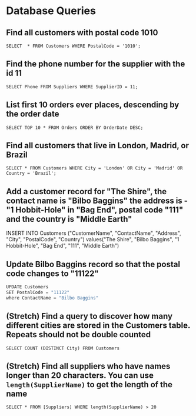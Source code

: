 # Database Queries

## Find all customers with postal code 1010

`SELECT  * FROM Customers WHERE PostalCode = '1010';`

## Find the phone number for the supplier with the id 11

`SELECT Phone FROM Suppliers WHERE SupplierID = 11;`

## List first 10 orders ever places, descending by the order date

`SELECT TOP 10 * FROM Orders ORDER BY OrderDate DESC;`

## Find all customers that live in London, Madrid, or Brazil

`SELECT * FROM Customers WHERE City = 'London' OR City = 'Madrid' OR Country = 'Brazil';`

## Add a customer record for "The Shire", the contact name is "Bilbo Baggins" the address is -"1 Hobbit-Hole" in "Bag End", postal code "111" and the country is "Middle Earth"

INSERT INTO Customers ("CustomerName", "ContactName", "Address", "City", "PostalCode", "Country") values("The Shire", "Bilbo Baggins", "1 Hobbit-Hole", "Bag End", "111", "Middle Earth")

## Update Bilbo Baggins record so that the postal code changes to "11122"

```js
UPDATE Customers
SET PostalCode = "11122" 
where ContactName = "Bilbo Baggins"
```

## (Stretch) Find a query to discover how many different cities are stored in the Customers table. Repeats should not be double counted

`SELECT COUNT (DISTINCT City) FROM Customers`

## (Stretch) Find all suppliers who have names longer than 20 characters. You can use `length(SupplierName)` to get the length of the name

`SELECT * FROM [Suppliers] WHERE length(SupplierName) > 20`
